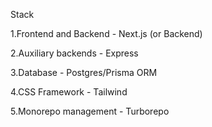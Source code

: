 Stack

1.Frontend and Backend - Next.js (or Backend)



2.Auxiliary backends - Express



3.Database - Postgres/Prisma ORM



4.CSS Framework - Tailwind



5.Monorepo management - Turborepo



 
